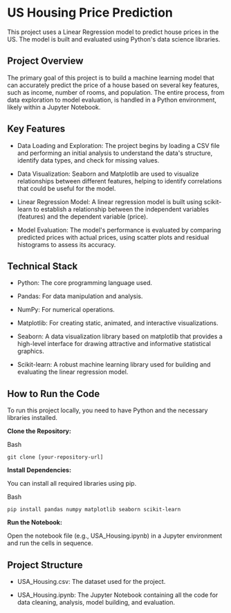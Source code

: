 # US Housing Price Prediction
This project uses a Linear Regression model to predict house prices in the US. The model is built and evaluated using Python's data science libraries.

## Project Overview
The primary goal of this project is to build a machine learning model that can accurately predict the price of a house based on several key features, such as income, number of rooms, and population. The entire process, from data exploration to model evaluation, is handled in a Python environment, likely within a Jupyter Notebook.

## Key Features
- Data Loading and Exploration: The project begins by loading a CSV file and performing an initial analysis to understand the data's structure, identify data types, and check for missing values.

- Data Visualization: Seaborn and Matplotlib are used to visualize relationships between different features, helping to identify correlations that could be useful for the model.

- Linear Regression Model: A linear regression model is built using scikit-learn to establish a relationship between the independent variables (features) and the dependent variable (price).

- Model Evaluation: The model's performance is evaluated by comparing predicted prices with actual prices, using scatter plots and residual histograms to assess its accuracy.

## Technical Stack
- Python: The core programming language used.

- Pandas: For data manipulation and analysis.

- NumPy: For numerical operations.

- Matplotlib: For creating static, animated, and interactive visualizations.

- Seaborn: A data visualization library based on matplotlib that provides a high-level interface for drawing attractive and informative statistical graphics.

- Scikit-learn: A robust machine learning library used for building and evaluating the linear regression model.

## How to Run the Code
To run this project locally, you need to have Python and the necessary libraries installed.

**Clone the Repository:**

Bash
```
git clone [your-repository-url]
```

**Install Dependencies:**

You can install all required libraries using pip.

Bash
```
pip install pandas numpy matplotlib seaborn scikit-learn
```
**Run the Notebook:**

Open the notebook file (e.g., USA_Housing.ipynb) in a Jupyter environment and run the cells in sequence.

## Project Structure
- USA_Housing.csv: The dataset used for the project.

- USA_Housing.ipynb: The Jupyter Notebook containing all the code for data cleaning, analysis, model building, and evaluation.
